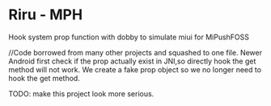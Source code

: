 # Riru - MPH

Hook system prop function with dobby to simulate miui for MiPushFOSS

//Code borrowed from many other projects and squashed to one file.
Newer Android first check if the prop actually exist in JNI,so directly hook the get method will not work.
We create a fake prop object so we no longer need to hook the get method.

TODO: make this project look more serious.
